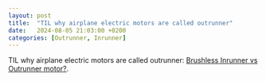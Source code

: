 ```yaml
---
layout: post
title:  "TIL why airplane electric motors are called outrunner"
date:   2024-08-05 21:03:00 +0200
categories: [Outrunner, Inrunner]
---
```

TIL why airplane electric motors are called outrunner: [Brushless Inrunner vs Outrunner motor?](https://www.radiocontrolinfo.com/brushless-inrunner-vs-outrunner-motor/).
